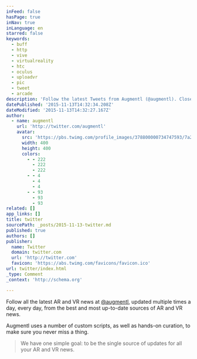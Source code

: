 ```yaml
---
inFeed: false
hasPage: true
inNav: true
inLanguage: en
starred: false
keywords:
  - buff
  - http
  - vive
  - virtualreality
  - htc
  - oculus
  - uploadvr
  - pic
  - tweet
  - arcade
description: 'Follow the latest Tweets from Augmentl (@augmentl). Closely tracking #VirtualReality, #Wearables, #AR, and all things #Science. Cambridge, UK'
datePublished: '2015-11-13T14:32:34.208Z'
dateModified: '2015-11-13T14:32:27.167Z'
author:
  - name: augmentl
    url: 'http://twitter.com/augmentl'
    avatar:
      src: 'https://pbs.twimg.com/profile_images/378800000734747593/7a25fed450a828eb3291cef0e0235b61_400x400.jpeg'
      width: 400
      height: 400
      colors:
        - - 222
          - 222
          - 222
        - - 4
          - 4
          - 4
        - - 93
          - 93
          - 93
related: []
app_links: []
title: twitter
sourcePath: _posts/2015-11-13-twitter.md
published: true
authors: []
publisher:
  name: Twitter
  domain: twitter.com
  url: 'http://twitter.com'
  favicon: 'https://abs.twimg.com/favicons/favicon.ico'
url: twitter/index.html
_type: Comment
_context: 'http://schema.org'

---
```

Follow all the latest AR and VR news at [@augmentl][0], updated multiple times a day, every day, from the best and most up-to-date sources of AR and VR news. 

Augmentl uses a number of custom scripts, as well as hands-on curation, to make sure you never miss a thing. 
> 
> We have one simple goal: to be the single source of updates for all your AR and VR news. 



[0]: http://www.twitter.com/augmentl